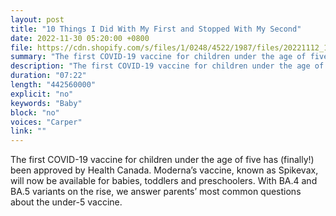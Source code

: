 ```yaml
---
layout: post
title: "10 Things I Did With My First and Stopped With My Second"
date: 2022-11-30 05:20:00 +0800
file: https://cdn.shopify.com/s/files/1/0248/4522/1987/files/20221112_1.mp3?v=1668212823
summary: "The first COVID-19 vaccine for children under the age of five has (finally!) been approved by Health Canada. Moderna’s vaccine, known as Spikevax, will now be available for babies, toddlers and preschoolers. With BA.4 and BA.5 variants on the rise, we answer parents’ most common questions about the under-5 vaccine."
description: "The first COVID-19 vaccine for children under the age of five has (finally!) been approved by Health Canada. Moderna’s vaccine, known as Spikevax, will now be available for babies, toddlers and preschoolers. With BA.4 and BA.5 variants on the rise, we answer parents’ most common questions about the under-5 vaccine."
duration: "07:22"
length: "442560000"
explicit: "no"
keywords: "Baby"
block: "no"
voices: "Carper"
link: ""
---
```


The first COVID-19 vaccine for children under the age of five has (finally!) been approved by Health Canada. Moderna’s vaccine, known as Spikevax, will now be available for babies, toddlers and preschoolers. With BA.4 and BA.5 variants on the rise, we answer parents’ most common questions about the under-5 vaccine.
